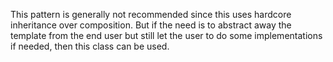 This pattern is generally not recommended since this uses hardcore inheritance over composition. But if the need is to abstract away the template from the end user but still let the user to do some implementations if needed, then this class can be used. 